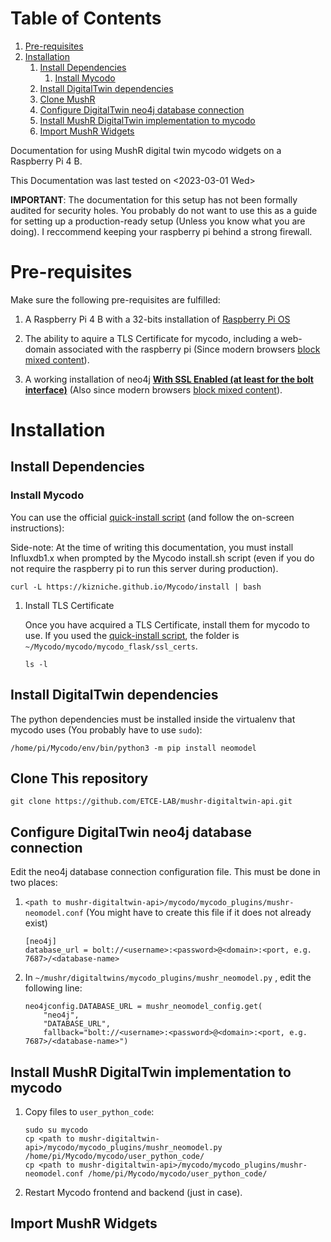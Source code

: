 
# Table of Contents

1.  [Pre-requisites](#org0703cf8)
2.  [Installation](#orgdfcc0ee)
    1.  [Install Dependencies](#org2fcbc9a)
        1.  [Install Mycodo](#org132c00a)
    2.  [Install DigitalTwin dependencies](#org0c73bd3)
    3.  [Clone MushR](#orgce8fc8c)
    4.  [Configure DigitalTwin neo4j database connection](#org602d656)
    5.  [Install MushR DigitalTwin implementation to mycodo](#orge433a3b)
    6.  [Import MushR Widgets](#org9ec8ef4)

Documentation for using MushR digital twin mycodo widgets on a
Raspberry Pi 4 B.

This Documentation was last tested on <span class="timestamp-wrapper"><span class="timestamp">&lt;2023-03-01 Wed&gt;</span></span>

**IMPORTANT**: The documentation for this setup has not been formally
audited for security holes. You probably do not want to use this as a
guide for setting up a production-ready setup (Unless you know what
you are doing). I reccommend keeping your raspberry pi behind a strong
firewall.


<a id="org0703cf8"></a>

# Pre-requisites

Make sure the following pre-requisites are fulfilled:

1.  A Raspberry Pi 4 B with a 32-bits installation of [Raspberry Pi OS](https://www.raspberrypi.com/software/)

2.  The ability to aquire a TLS Certificate for mycodo, including a
    web-domain associated with the raspberry pi (Since modern browsers
    [block mixed content](https://support.mozilla.org/en-US/kb/mixed-content-blocking-firefox)).

3.  A working installation of neo4j **[With SSL Enabled (at least for the
    bolt interface)](https://neo4j.com/docs/operations-manual/4.4/security/ssl-framework/)** (Also since modern browsers [block mixed content](https://support.mozilla.org/en-US/kb/mixed-content-blocking-firefox)).


<a id="orgdfcc0ee"></a>

# Installation


<a id="org2fcbc9a"></a>

## Install Dependencies


<a id="org132c00a"></a>

### Install Mycodo

You can use the official [quick-install script](https://github.com/kizniche/Mycodo#install-command) (and follow the
on-screen instructions):

Side-note: At the time of writing this documentation, you must install
Influxdb1.x when prompted by the Mycodo install.sh script (even if you
do not require the raspberry pi to run this server during production).

    curl -L https://kizniche.github.io/Mycodo/install | bash

1.  Install TLS Certificate

    Once you have acquired a TLS Certificate, install them for mycodo to
    use. If you used the [quick-install script](https://github.com/kizniche/Mycodo#install-command), the folder is
    `~/Mycodo/mycodo/mycodo_flask/ssl_certs`.
    
        ls -l


<a id="org0c73bd3"></a>

## Install DigitalTwin dependencies

The python dependencies must be installed inside the virtualenv that
mycodo uses (You probably have to use `sudo`):

    /home/pi/Mycodo/env/bin/python3 -m pip install neomodel


<a id="orgce8fc8c"></a>

## Clone This repository

    git clone https://github.com/ETCE-LAB/mushr-digitaltwin-api.git


<a id="org602d656"></a>

## Configure DigitalTwin neo4j database connection

Edit the neo4j database connection configuration file. This must be
done in two places:

1.  `<path to mushr-digitaltwin-api>/mycodo/mycodo_plugins/mushr-neomodel.conf` (You
    might have to create this file if it does not already exist)
    
        [neo4j]
        database_url = bolt://<username>:<password>@<domain>:<port, e.g. 7687>/<database-name>
2.  In `~/mushr/digitaltwins/mycodo_plugins/mushr_neomodel.py` , edit the following line:
    
        neo4jconfig.DATABASE_URL = mushr_neomodel_config.get(
            "neo4j",
            "DATABASE_URL",
            fallback="bolt://<username>:<password>@<domain>:<port, e.g. 7687>/<database-name>")


<a id="orge433a3b"></a>

## Install MushR DigitalTwin implementation to mycodo

1.  Copy files to `user_python_code`:
    
        sudo su mycodo
        cp <path to mushr-digitaltwin-api>/mycodo/mycodo_plugins/mushr_neomodel.py /home/pi/Mycodo/mycodo/user_python_code/
        cp <path to mushr-digitaltwin-api>/mycodo/mycodo_plugins/mushr-neomodel.conf /home/pi/Mycodo/mycodo/user_python_code/

2.  Restart Mycodo frontend and backend (just in case).


<a id="org9ec8ef4"></a>

## Import MushR Widgets

